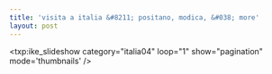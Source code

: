 ```yaml
---
title: 'visita a italia &#8211; positano, modica, &#038; more'    
layout: post
---
```


<txp:ike_slideshow category="italia04" loop="1" show="pagination" mode='thumbnails' />